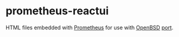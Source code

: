 # prometheus-reactui
HTML files embedded with [Prometheus](https://prometheus.io/) for use with [OpenBSD](https://www.openbsd.org) [port](http://cvsweb.openbsd.org/cgi-bin/cvsweb/ports/sysutils/prometheus/).
